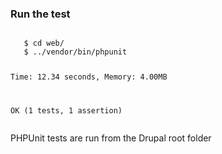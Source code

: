 <h3>Run the test</h3>
          <pre><code class="hljs">
   $ cd web/
   $ ../vendor/bin/phpunit

   Time: 12.34 seconds, Memory: 4.00MB

   OK (1 tests, 1 assertion)
          </code></pre>
          <p>PHPUnit tests are run from the Drupal root folder</p>
        